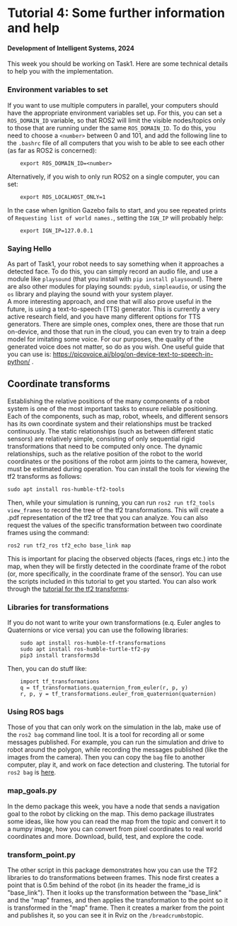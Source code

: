 
# Tutorial 4: Some further information and help

#### Development of Intelligent Systems, 2024
This week you should be working on Task1. Here are some technical details to help you with the implementation.


### Environment variables to set
If you want to use multiple computers in parallel, your computers should have the appropriate environment variables set up.  For this, you can set a `ROS_DOMAIN_ID` variable, so that ROS2 will limit the visible nodes/topics only to those that are running under the same `ROS_DOMAIN_ID`. To do this, you need to choose a `<number>` between 0 and 101, and add the following line to the `.bashrc` file of all computers that you wish to be able to see each other (as far as ROS2 is concerned):
```
    export ROS_DOMAIN_ID=<number>
```
Alternatively, if you wish to only run ROS2 on a single computer, you can set:
```
    export ROS_LOCALHOST_ONLY=1
```
In the case when Ignition Gazebo fails to start, and you see repeated prints of `Requesting list of world names.`, setting the `IGN_IP` will probably help:
```
    export IGN_IP=127.0.0.1
```

### Saying Hello
As part of Task1, your robot needs to say something when it approaches a detected face. To do this, you can simply record an audio file, and use a module like `playsound` (that you install with `pip install playsound`). There are also other modules for playing sounds: `pydub`, `simpleaudio`, or using the `os` library and playing the sound with your system player.     
A more interesting approach, and one that will also prove useful in the future, is using a text-to-speech (TTS) generator. This is currently a very active research field, and you have many different options for TTS generators. There are simple ones, complex ones, there are those that run on-device, and those that run in the cloud, you can even try to train a deep model for imitating some voice. For our purposes, the quality of the generated voice does not matter, so do as you wish. One useful guide that you can use is: https://picovoice.ai/blog/on-device-text-to-speech-in-python/ .

## Coordinate transforms
Establishing the relative positions of the many components of a robot system is one of the most important tasks to ensure reliable positioning. Each of the components, such as map, robot, wheels, and different sensors has its own coordinate system and their relationships must be tracked continuously. The static relationships (such as between different static sensors) are relatively simple, consisting of only sequential rigid transformations that need to be computed only once. The dynamic relationships, such as the relative position of the robot to the world coordinates or the positions of the robot arm joints to the camera, however, must be estimated during operation.
You can install the tools for viewing the tf2 transforms as follows:
```
sudo apt install ros-humble-tf2-tools
```
Then, while your simulation is running, you can run `ros2 run tf2_tools view_frames` to record the tree of the tf2 transformations. This will create a .pdf representation of the tf2 tree that you can analyze.
You can also request the values of the specific transformation between two coordinate frames using the command:
```
ros2 run tf2_ros tf2_echo base_link map
```
This is important for placing the observed objects (faces, rings etc.) into the map, when they will be firstly detected in the coordinate frame of the robot (or, more specifically, in the coordinate frame of the sensor). You can use the scripts included in this tutorial to get you started. You can also work through the [tutorial for the tf2 transforms](https://docs.ros.org/en/humble/Tutorials/Intermediate/Tf2/Introduction-To-Tf2.html): 

### Libraries for transformations
If you do not want to write your own transformations (e.q. Euler angles to Quaternions or vice versa) you can use the following libraries:

```
    sudo apt install ros-humble-tf-transformations
    sudo apt install ros-humble-turtle-tf2-py
    pip3 install transforms3d
```

Then, you can do stuff like:
```
    import tf_transformations
    q = tf_transformations.quaternion_from_euler(r, p, y)
    r, p, y = tf_transformations.euler_from_quaternion(quaternion)
```
### Using ROS bags
Those of you that can only work on the simulation in the lab, make use of the `ros2 bag` command line tool. It is a tool for recording all or some messages published. For example, you can run the simulation and drive to robot around the polygon, while recording the messages published (like the images from the camera). Then you can copy the `bag` file to another computer, play it, and work on face detection and clustering. The tutorial for `ros2 bag` is [here](https://docs.ros.org/en/humble/Tutorials/Beginner-CLI-Tools/Recording-And-Playing-Back-Data/Recording-And-Playing-Back-Data.html).

### map_goals.py
In the demo package this week, you have a node that sends a navigation goal to the robot by clicking on the map. This demo package illustrates some ideas, like how you can read the map from the topic and convert it to a numpy image, how you can convert from pixel coordinates to real world coordinates and more. Download, build, test, and explore the code.

### transform_point.py
The other script in this package demonstrates how you can use the TF2 libraries to do transformations between frames. This node first creates a point that is 0.5m behind of the robot (in its header the frame_id is "base_link"). Then it looks up the transformation between the "base_link" and the "map" frames, and then applies the transformation to the point so it is transformed in the "map" frame. Then it creates a marker from the point and publishes it, so you can see it in Rviz on the `/breadcrumbs`topic.